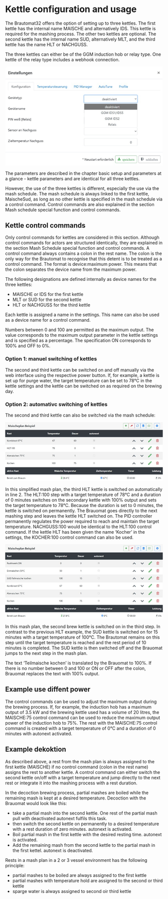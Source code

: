 # Kettle configuration and usage

The Brautomat32 offers the option of setting up to three kettles. The first kettle has the internal name MAISCHE and alternatively IDS. This kettle is required for the mashing process. The other two kettles are optional. The second kettle has the internal name SUD, alternatively MLT, and the third kettle has the name HLT or NACHGUSS.

The three kettles can either be of the GGM induction hob or relay type. One kettle of the relay type includes a webhook connection.

![Kessel Konfiguration](/docs/img/kessel_1.jpg)

The parameters are described in the chapter basic setup and parameters at a glance - kettle parameters and are identical for all three kettles.

However, the use of the three kettles is different, especially the use via the mash schedule. The mash schedule is always linked to the first kettle, MaischeSud, as long as no other kettle is specified in the mash schedule via a control command. Control commands are also explained in the section Mash schedule special function and control commands.

## Kettle control commands

Only control commands for kettles are considered in this section. Although control commands for actors are structured identically, they are explained in the section Mash Schedule special function and control commands. A control command always contains a colon in the rest name. The colon is the only way for the Brautomat to recognise that this detent is to be treated as a control command. The format is device:maximum power. This means that the colon separates the device name from the maximum power.

The following designations are defined internally as device names for the three kettles:

* MAISCHE or IDS for the first kettle
* MLT or SUD for the second kettle
* HLT or NACHGUSS for the third kettle

Each kettle is assigned a name in the settings. This name can also be used as a device name for a control command.

Numbers between 0 and 100 are permitted as the maximum output. The value corresponds to the maximum output parameter in the kettle settings and is specified as a percentage. The specification ON corresponds to 100% and OFF to 0%.

### Option 1: manuel switching of kettles

The second and third kettle can be switched on and off manually via the web interface using the respective power button. If, for example, a kettle is set up for purge water, the target temperature can be set to 78°C in the kettle settings and the kettle can be switched on as required on the brewing day.

### Option 2: automativc switching of kettles

The second and third kettle can also be switched via the mash schedule:

![Kessel Konfiguration](/docs/img/kessel_2.jpg)

In this simplified mash plan, the third HLT kettle is switched on automatically in line 2. The HLT:100 step with a target temperature of 78°C and a duration of 0 minutes switches on the secondary kettle with 100% output and sets the target temperature to 78°C. Because the duration is set to 0 minutes, the kettle is switched on permanently. The Brauomat goes directly to the next mashing step and leaves the kettle HLT switched on. The PID controller permanently regulates the power required to reach and maintain the target temperature. NACHGUSS:100 would be identical to the HLT:100 control command. If the kettle HLT has been given the name ‘Kocher’ in the settings, the KOCHER:100 control command can also be used.

![Kessel Konfiguration](/docs/img/kessel_3.jpg)

In this mash plan, the second brew kettle is switched on in the third step. In contrast to the previous HLT example, the SUD kettle is switched on for 15 minutes with a target temperature of 100°C. The Brautomat remains on this step until the target temperature is reached and the rest period of 10 minutes is completed. The SUD kettle is then switched off and the Brauomat jumps to the next step in the mash plan.

The text ‘Teilmaische kochen’ is translated by the Brauomat to 100%. If there is no number between 0 and 100 or ON or OFF after the colon, Brauomat replaces the text with 100% output.

## Example use diffent power

The control commands can be used to adjust the maximum output during the brewing process. If, for example, the induction hob has a maximum output of 3.5 kW and the brewing kettle used has a volume of 20 litres, the MAISCHE:75 control command can be used to reduce the maximum output power of the induction hob to 75%. The rest with the MAISCHE:75 control command is created with a target temperature of 0°C and a duration of 0 minutes with autonext activated.

## Example dekoktion

As described above, a rest from the mash plan is always assigned to the first kettle (MAISCHE) if no control command (colon in the rest name) assigns the rest to another kettle. A control command can either switch the second kettle on/off with a target temperature and jump directly to the next rest or integrate it into the mashing process with a rest duration.

In the decoction brewing process, partial mashes are boiled while the remaining mash is kept at a desired temperature. Decoction with the Brauomat would look like this:

* take a partial mash into the second kettle. One rest of the partial mash pull with deactivated autonext fulfils this task.
* then switch the second kettle on permanently to a desired temperature with a rest duration of zero minutes. autonext is activated.
* Boil partial mash in the first kettle with the desired resting time. autonext is activated.
* Add the remaining mash from the second kettle to the partial mash in the first kettel. autonext is deactivated.

Rests in a mash plan in a 2 or 3 vessel environment has the following principle:

* partial mashes to be boiled are always assigned to the first kettle
* partial mashes with temperature hold are assigned to the second or third kettle
* sparge water is always assigned to second oir third kettle
